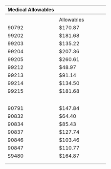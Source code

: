 | Medical Allowables |            |   |   |   |   |
|--------------------|------------|---|---|---|---|
|                    |            |   |   |   |   |
|                    | Allowables |   |   |   |   |
| 90792              | $170.87    |   |   |   |   |
| 99202              | $181.68    |   |   |   |   |
| 99203              | $135.22    |   |   |   |   |
| 99204              | $207.36    |   |   |   |   |
| 99205              | $260.61    |   |   |   |   |
| 99212              | $48.97     |   |   |   |   |
| 99213              | $91.14     |   |   |   |   |
| 99214              | $134.50    |   |   |   |   |
| 99215              | $181.68    |   |   |   |   |
|                    |            |   |   |   |   |
|                    |            |   |   |   |   |
|                    |            |   |   |   |   |
|                    |            |   |   |   |   |
|                    |            |   |   |   |   |
| 90791              | $147.84    |   |   |   |   |
| 90832              | $64.40     |   |   |   |   |
| 90834              | $85.43     |   |   |   |   |
| 90837              | $127.74    |   |   |   |   |
| 90846              | $103.46    |   |   |   |   |
| 90847              | $110.77    |   |   |   |   |
| S9480              | $164.87    |   |   |   |   |
|                    |            |   |   |   |   |
|                    |            |   |   |   |   |
